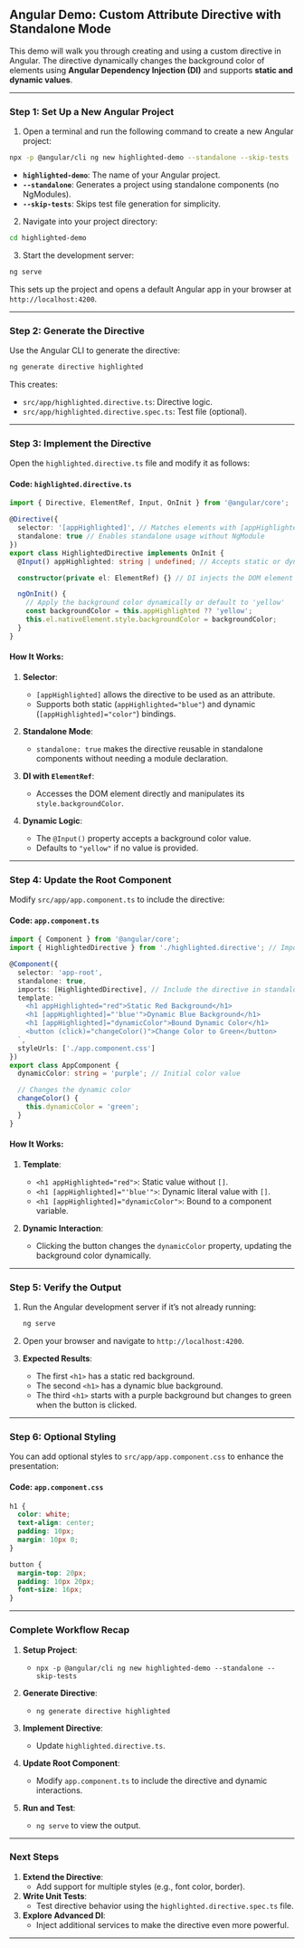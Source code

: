 
## **Angular Demo: Custom Attribute Directive with Standalone Mode**

This demo will walk you through creating and using a custom directive in Angular. The directive dynamically changes the background color of elements using **Angular Dependency Injection (DI)** and supports **static and dynamic values**.

---

### **Step 1: Set Up a New Angular Project**

1. Open a terminal and run the following command to create a new Angular project:

```bash
npx -p @angular/cli ng new highlighted-demo --standalone --skip-tests
```

- **`highlighted-demo`**: The name of your Angular project.
- **`--standalone`**: Generates a project using standalone components (no NgModules).
- **`--skip-tests`**: Skips test file generation for simplicity.

2. Navigate into your project directory:
```bash
cd highlighted-demo
```

3. Start the development server:
```bash
ng serve
```

This sets up the project and opens a default Angular app in your browser at `http://localhost:4200`.

---

### **Step 2: Generate the Directive**

Use the Angular CLI to generate the directive:

```bash
ng generate directive highlighted
```

This creates:
- `src/app/highlighted.directive.ts`: Directive logic.
- `src/app/highlighted.directive.spec.ts`: Test file (optional).

---

### **Step 3: Implement the Directive**

Open the `highlighted.directive.ts` file and modify it as follows:

#### **Code: `highlighted.directive.ts`**
```typescript
import { Directive, ElementRef, Input, OnInit } from '@angular/core';

@Directive({
  selector: '[appHighlighted]', // Matches elements with [appHighlighted] attribute
  standalone: true // Enables standalone usage without NgModule
})
export class HighlightedDirective implements OnInit {
  @Input() appHighlighted: string | undefined; // Accepts static or dynamic background color

  constructor(private el: ElementRef) {} // DI injects the DOM element

  ngOnInit() {
    // Apply the background color dynamically or default to 'yellow'
    const backgroundColor = this.appHighlighted ?? 'yellow';
    this.el.nativeElement.style.backgroundColor = backgroundColor;
  }
}
```

#### **How It Works:**
1. **Selector**:
   - `[appHighlighted]` allows the directive to be used as an attribute.
   - Supports both static (`appHighlighted="blue"`) and dynamic (`[appHighlighted]="color"`) bindings.

2. **Standalone Mode**:
   - `standalone: true` makes the directive reusable in standalone components without needing a module declaration.

3. **DI with `ElementRef`**:
   - Accesses the DOM element directly and manipulates its `style.backgroundColor`.

4. **Dynamic Logic**:
   - The `@Input()` property accepts a background color value.
   - Defaults to `"yellow"` if no value is provided.

---

### **Step 4: Update the Root Component**

Modify `src/app/app.component.ts` to include the directive:

#### **Code: `app.component.ts`**
```typescript
import { Component } from '@angular/core';
import { HighlightedDirective } from './highlighted.directive'; // Import the directive

@Component({
  selector: 'app-root',
  standalone: true,
  imports: [HighlightedDirective], // Include the directive in standalone mode
  template: `
    <h1 appHighlighted="red">Static Red Background</h1>
    <h1 [appHighlighted]="'blue'">Dynamic Blue Background</h1>
    <h1 [appHighlighted]="dynamicColor">Bound Dynamic Color</h1>
    <button (click)="changeColor()">Change Color to Green</button>
  `,
  styleUrls: ['./app.component.css']
})
export class AppComponent {
  dynamicColor: string = 'purple'; // Initial color value

  // Changes the dynamic color
  changeColor() {
    this.dynamicColor = 'green';
  }
}
```

#### **How It Works:**
1. **Template**:
   - `<h1 appHighlighted="red">`: Static value without `[]`.
   - `<h1 [appHighlighted]="'blue'">`: Dynamic literal value with `[]`.
   - `<h1 [appHighlighted]="dynamicColor">`: Bound to a component variable.

2. **Dynamic Interaction**:
   - Clicking the button changes the `dynamicColor` property, updating the background color dynamically.

---

### **Step 5: Verify the Output**

1. Run the Angular development server if it’s not already running:
   ```bash
   ng serve
   ```

2. Open your browser and navigate to `http://localhost:4200`.

3. **Expected Results**:
   - The first `<h1>` has a static red background.
   - The second `<h1>` has a dynamic blue background.
   - The third `<h1>` starts with a purple background but changes to green when the button is clicked.

---

### **Step 6: Optional Styling**

You can add optional styles to `src/app/app.component.css` to enhance the presentation:

#### **Code: `app.component.css`**
```css
h1 {
  color: white;
  text-align: center;
  padding: 10px;
  margin: 10px 0;
}

button {
  margin-top: 20px;
  padding: 10px 20px;
  font-size: 16px;
}
```

---

### **Complete Workflow Recap**

1. **Setup Project**:
   - `npx -p @angular/cli ng new highlighted-demo --standalone --skip-tests`

2. **Generate Directive**:
   - `ng generate directive highlighted`

3. **Implement Directive**:
   - Update `highlighted.directive.ts`.

4. **Update Root Component**:
   - Modify `app.component.ts` to include the directive and dynamic interactions.

5. **Run and Test**:
   - `ng serve` to view the output.

---

### **Next Steps**

1. **Extend the Directive**:
   - Add support for multiple styles (e.g., font color, border).
2. **Write Unit Tests**:
   - Test directive behavior using the `highlighted.directive.spec.ts` file.
3. **Explore Advanced DI**:
   - Inject additional services to make the directive even more powerful.

---
